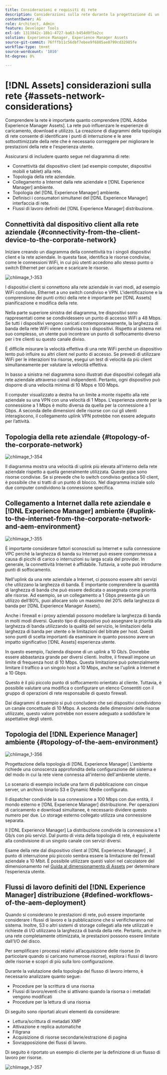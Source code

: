 ```yaml
---
title: Considerazioni e requisiti di rete
description: Considerazioni sulla rete durante la progettazione di un [!DNL Adobe Experience Manager Assets] distribuzione.
contentOwner: AG
role: Architect, Admin
feature: Developer Tools
exl-id: 1313842c-18b1-4727-ba63-b454d0f5a2cc
solution: Experience Manager, Experience Manager Assets
source-git-commit: 76fffb11c56dbf7ebee9f6805ae0799cd32985fe
workflow-type: tm+mt
source-wordcount: '1010'
ht-degree: 0%

---
```


# [!DNL Assets] considerazioni sulla rete {#assets-network-considerations}

Comprendere la rete è importante quanto comprendere [!DNL Adobe Experience Manager Assets]. La rete può influenzare le esperienze di caricamento, download e utilizzo. La creazione di diagrammi della topologia di rete consente di identificare i punti di interruzione e le aree sottoottimizzate della rete che è necessario correggere per migliorare le prestazioni della rete e l&#39;esperienza utente.

Assicurarsi di includere quanto segue nel diagramma di rete:

* Connettività dal dispositivo client (ad esempio computer, dispositivi mobili e tablet) alla rete.
* Topologia della rete aziendale.
* Collegamento a Internet dalla rete aziendale e [!DNL Experience Manager] ambiente.
* Topologia del [!DNL Experience Manager] ambiente.
* Definisci i consumatori simultanei del [!DNL Experience Manager] interfaccia di rete.
* Flussi di lavoro definiti del [!DNL Experience Manager] distribuzione.

## Connettività dal dispositivo client alla rete aziendale {#connectivity-from-the-client-device-to-the-corporate-network}

Iniziare creando un diagramma della connettività tra i singoli dispositivi client e la rete aziendale. In questa fase, identifica le risorse condivise, come le connessioni WiFi, in cui più utenti accedono allo stesso punto o switch Ethernet per caricare e scaricare le risorse.

![chlimage_1-353](assets/chlimage_1-353.png)

I dispositivi client si connettono alla rete aziendale in vari modi, ad esempio WiFi condiviso, Ethernet a uno switch condiviso e VPN. L&#39;identificazione e la comprensione dei punti critici della rete è importante per [!DNL Assets] pianificazione e modifica della rete.

Nella parte superiore sinistra del diagramma, tre dispositivi sono rappresentati come se condividessero un punto di accesso WiFi a 48 Mbps. Se tutti i dispositivi vengono caricati contemporaneamente, la larghezza di banda della rete WiFi viene condivisa tra i dispositivi. Rispetto al sistema nel suo complesso, un utente può incontrare un punto di soffocamento diverso per i tre clienti su questo canale diviso.

È difficile misurare la velocità effettiva di una rete WiFi perché un dispositivo lento può influire su altri client nel punto di accesso. Se prevedi di utilizzare WiFi per le interazioni tra risorse, esegui un test di velocità da più client simultaneamente per valutare la velocità effettiva.

In basso a sinistra nel diagramma sono illustrati due dispositivi collegati alla rete aziendale attraverso canali indipendenti. Pertanto, ogni dispositivo può disporre di una velocità minima di 10 Mbps e 100 Mbps.

Il computer visualizzato a destra ha un limite a monte rispetto alla rete aziendale su una VPN con una velocità di 1 Mbps. L&#39;esperienza utente per la connessione a 1 Mbps è molto diversa da quella per la connessione a 1 Gbps. A seconda delle dimensioni delle risorse con cui gli utenti interagiscono, il collegamento uplink VPN potrebbe non essere adeguato per l’attività.

## Topologia della rete aziendale {#topology-of-the-corporate-network}

![chlimage_1-354](assets/chlimage_1-354.png)

Il diagramma mostra una velocità di uplink più elevata all&#39;interno della rete aziendale rispetto a quella generalmente utilizzata. Queste pipe sono risorse condivise. Se si prevede che lo switch condiviso gestisca 50 client, è possibile che si tratti di un punto di blocco. Nel diagramma iniziale solo due computer condividono la connessione specifica.

## Collegamento a Internet dalla rete aziendale e [!DNL Experience Manager] ambiente {#uplink-to-the-internet-from-the-corporate-network-and-aem-environment}

![chlimage_1-355](assets/chlimage_1-355.png)

È importante considerare fattori sconosciuti su Internet e sulla connessione VPC perché la larghezza di banda su Internet può essere compromessa a causa di picchi di carico o interruzioni su larga scala del provider. In generale, la connettività Internet è affidabile. Tuttavia, a volte può introdurre punti di soffocamento.

Nell&#39;uplink da una rete aziendale a Internet, ci possono essere altri servizi che utilizzano la larghezza di banda. È importante comprendere la quantità di larghezza di banda che può essere dedicata o assegnata come priorità alle risorse. Ad esempio, se un collegamento a 1 Gbps presenta già un utilizzo dell’80%, puoi allocare solo un massimo del 20% della larghezza di banda per [!DNL Experience Manager Assets].

Anche i firewall e i proxy aziendali possono modellare la larghezza di banda in molti modi diversi. Questo tipo di dispositivo può assegnare la priorità alla larghezza di banda utilizzando la qualità del servizio, le limitazioni della larghezza di banda per utente o le limitazioni del bitrate per host. Questi sono punti di scelta importanti da esaminare in quanto possono avere un impatto significativo [!DNL Assets] esperienza utente.

In questo esempio, l’azienda dispone di un uplink a 10 Gb/s. Dovrebbe essere abbastanza grande per diversi clienti. Inoltre, il firewall impone un limite di frequenza host di 10 Mbps. Questa limitazione può potenzialmente limitare il traffico a un singolo host a 10 Mbps, anche se l&#39;uplink a Internet è a 10 Gbps.

Questo è il più piccolo punto di soffocamento orientato al cliente. Tuttavia, è possibile valutare una modifica o configurare un elenco Consentiti con il gruppo di operazioni di rete responsabile di questo firewall.

Dai diagrammi di esempio si può concludere che sei dispositivi condividono un canale concettuale di 10 Mbps. A seconda delle dimensioni delle risorse utilizzate, questo valore potrebbe non essere adeguato a soddisfare le aspettative degli utenti.

## Topologia del [!DNL Experience Manager] ambiente {#topology-of-the-aem-environment}

![chlimage_1-356](assets/chlimage_1-356.png)

Progettazione della topologia di [!DNL Experience Manager] L&#39;ambiente richiede una conoscenza approfondita della configurazione del sistema e del modo in cui la rete viene connessa all&#39;interno dell&#39;ambiente utente.

Lo scenario di esempio include una farm di pubblicazione con cinque server, un archivio binario S3 e Dynamic Medie configurato.

Il dispatcher condivide la sua connessione a 100 Mbps con due entità, il mondo esterno e [!DNL Experience Manager] distribuzione. Per operazioni di caricamento e download simultanee, è necessario dividere questo numero per due. Lo storage esterno collegato utilizza una connessione separata.

Il [!DNL Experience Manager] La distribuzione condivide la connessione a 1 Gb/s con più servizi. Dal punto di vista della topologia di rete, è equivalente alla condivisione di un singolo canale con servizi diversi.

Esame della rete dal dispositivo client al [!DNL Experience Manager] , il punto di interruzione più piccolo sembra essere la limitazione del firewall aziendale a 10 Mbit. È possibile utilizzare questi valori nel calcolatore del dimensionamento nel [Guida al dimensionamento di Assets](assets-sizing-guide.md) per determinare l’esperienza utente.

## Flussi di lavoro definiti del [!DNL Experience Manager] distribuzione {#defined-workflows-of-the-aem-deployment}

Quando si considerano le prestazioni di rete, può essere importante considerare i flussi di lavoro e la pubblicazione che si verificheranno nel sistema. Inoltre, S3 o altri sistemi di storage collegati alla rete utilizzati e richieste di I/O utilizzano la larghezza di banda della rete. Pertanto, anche in una rete completamente ottimizzata, le prestazioni possono essere limitate dall&#39;I/O del disco.

Per semplificare i processi relativi all’acquisizione delle risorse (in particolare quando si caricano numerose risorse), esplora i flussi di lavoro delle risorse e scopri di più sulla loro configurazione.

Durante la valutazione della topologia del flusso di lavoro interno, è necessario analizzare quanto segue:

* Procedure per la scrittura di una risorsa
* Flussi di lavoro/eventi che si attivano quando la risorsa o i metadati vengono modificati
* Procedure per la lettura di una risorsa

Di seguito sono riportati alcuni elementi da considerare:

* Lettura/scrittura di metadati XMP
* Attivazione e replica automatiche
* Filigrana
* Acquisizione di risorse secondarie/estrazione di pagina
* Sovrapposizione dei flussi di lavoro.

Di seguito è riportato un esempio di cliente per la definizione di un flusso di lavoro per risorse.

![chlimage_1-357](assets/chlimage_1-357.png)
